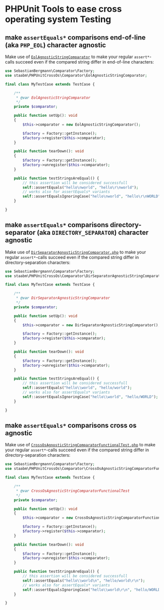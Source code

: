 # PHPUnit Tools to ease cross operating system Testing

## make `assertEquals*` comparisons end-of-line (aka `PHP_EOL`) character agnostic

Make use of [`EolAgnosticStringComparator`](https://github.com/staabm/phpunit-cross-os/blob/main/lib/Comparator/EolAgnosticStringComparator.php) to make your regular `assert*`-calls succeed even if the compared string differ in end-of-line characters: 

```php
use SebastianBergmann\Comparator\Factory;
use staabm\PHPUnitCrossOs\Comparator\EolAgnosticStringComparator;

final class MyTestCase extends TestCase {

    /**
     * @var EolAgnosticStringComparator
     */
    private $comparator;

    public function setUp(): void
    {
        $this->comparator = new EolAgnosticStringComparator();

        $factory = Factory::getInstance();
        $factory->register($this->comparator);
    }

    public function tearDown(): void
    {
        $factory = Factory::getInstance();
        $factory->unregister($this->comparator);
    }

    public function testStringsAreEqual() {
        // this assertion will be considered successfull
        self::assertEquals("hello\nworld", "hello\r\nworld");
        // works also for assertEquals* variants
        self::assertEqualsIgnoringCase("hello\nworld", "hello\r\nWORLD");
    }

}
```

## make `assertEquals*` comparisons directory-separator (aka `DIRECTORY_SEPARATOR`) character agnostic

Make use of [`DirSeparatorAgnosticStringComparator.php`](https://github.com/staabm/phpunit-cross-os/blob/main/lib/Comparator/DirSeparatorAgnosticStringComparator.php.php) to make your regular `assert*`-calls succeed even if the compared string differ in directory-separation characters: 

```php
use SebastianBergmann\Comparator\Factory;
use staabm\PHPUnitCrossOs\Comparator\DirSeparatorAgnosticStringComparator;

final class MyTestCase extends TestCase {

    /**
     * @var DirSeparatorAgnosticStringComparator
     */
    private $comparator;

    public function setUp(): void
    {
        $this->comparator = new DirSeparatorAgnosticStringComparator();

        $factory = Factory::getInstance();
        $factory->register($this->comparator);
    }

    public function tearDown(): void
    {
        $factory = Factory::getInstance();
        $factory->unregister($this->comparator);
    }

    public function testStringsAreEqual() {
        // this assertion will be considered successfull
        self::assertEquals("hello\\world", "hello/world");
        // works also for assertEquals* variants
        self::assertEqualsIgnoringCase("hello\\world", "hello/WORLD");
    }

}
```


## make `assertEquals*` comparisons cross os agnostic

Make use of [`CrossOsAgnosticStringComparatorFunctionalTest.php`](https://github.com/staabm/phpunit-cross-os/blob/main/lib/Comparator/CrossOsAgnosticStringComparatorFunctionalTest.php.php) to make your regular `assert*`-calls succeed even if the compared string differ in directory-separation characters:

```php
use SebastianBergmann\Comparator\Factory;
use staabm\PHPUnitCrossOs\Comparator\CrossOsAgnosticStringComparatorFunctionalTest;

final class MyTestCase extends TestCase {

    /**
     * @var CrossOsAgnosticStringComparatorFunctionalTest
     */
    private $comparator;

    public function setUp(): void
    {
        $this->comparator = new CrossOsAgnosticStringComparatorFunctionalTest();

        $factory = Factory::getInstance();
        $factory->register($this->comparator);
    }

    public function tearDown(): void
    {
        $factory = Factory::getInstance();
        $factory->unregister($this->comparator);
    }

    public function testStringsAreEqual() {
        // this assertion will be considered successfull
        self::assertEquals("hello\\world\n", "hello/world\r\n");
        // works also for assertEquals* variants
        self::assertEqualsIgnoringCase("hello\\world\r\n", "hello/WORLD\n");
    }

}
```
